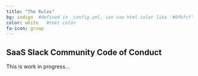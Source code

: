 ```yaml
---
title: "The Rules"
bg: indigo  #defined in _config.yml, can use html color like '#0fbfcf'
color: white   #text color
fa-icon: group
---
```


## SaaS Slack Community Code of Conduct ##
This is work in progress...

